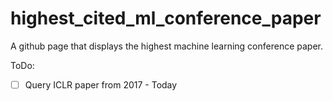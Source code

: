 # highest_cited_ml_conference_paper
A github page that displays the highest machine learning conference paper.


ToDo:

- [ ] Query ICLR paper from 2017 - Today

